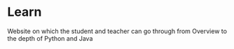 # Learn
 Website on which the student and teacher can go through from Overview to the depth of Python and Java
